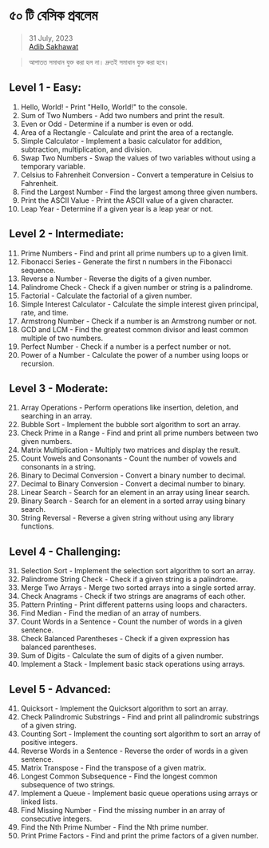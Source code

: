 # ৫০ টি বেসিক প্রবলেম 

> 31 July, 2023
> <br>[Adib Sakhawat](https://sakhawatadib.com/)

> আপাতত সমাধান যুক্ত করা হল না। দ্রুতই সমাধান যুক্ত করা হবে।

## Level 1 - Easy:
1. Hello, World! - Print "Hello, World!" to the console.
2. Sum of Two Numbers - Add two numbers and print the result.
3. Even or Odd - Determine if a number is even or odd.
4. Area of a Rectangle - Calculate and print the area of a rectangle.
5. Simple Calculator - Implement a basic calculator for addition, subtraction, multiplication, and division.
6. Swap Two Numbers - Swap the values of two variables without using a temporary variable.
7. Celsius to Fahrenheit Conversion - Convert a temperature in Celsius to Fahrenheit.
8. Find the Largest Number - Find the largest among three given numbers.
9. Print the ASCII Value - Print the ASCII value of a given character.
10. Leap Year - Determine if a given year is a leap year or not.

## Level 2 - Intermediate:

11. Prime Numbers - Find and print all prime numbers up to a given limit.
12. Fibonacci Series - Generate the first n numbers in the Fibonacci sequence.
13. Reverse a Number - Reverse the digits of a given number.
14. Palindrome Check - Check if a given number or string is a palindrome.
15. Factorial - Calculate the factorial of a given number.
16. Simple Interest Calculator - Calculate the simple interest given principal, rate, and time.
17. Armstrong Number - Check if a number is an Armstrong number or not.
18. GCD and LCM - Find the greatest common divisor and least common multiple of two numbers.
19. Perfect Number - Check if a number is a perfect number or not.
20. Power of a Number - Calculate the power of a number using loops or recursion.

## Level 3 - Moderate:

21. Array Operations - Perform operations like insertion, deletion, and searching in an array.
22. Bubble Sort - Implement the bubble sort algorithm to sort an array.
23. Check Prime in a Range - Find and print all prime numbers between two given numbers.
24. Matrix Multiplication - Multiply two matrices and display the result.
25. Count Vowels and Consonants - Count the number of vowels and consonants in a string.
26. Binary to Decimal Conversion - Convert a binary number to decimal.
27. Decimal to Binary Conversion - Convert a decimal number to binary.
28. Linear Search - Search for an element in an array using linear search.
29. Binary Search - Search for an element in a sorted array using binary search.
30. String Reversal - Reverse a given string without using any library functions.

## Level 4 - Challenging:

31. Selection Sort - Implement the selection sort algorithm to sort an array.
32. Palindrome String Check - Check if a given string is a palindrome.
33. Merge Two Arrays - Merge two sorted arrays into a single sorted array.
34. Check Anagrams - Check if two strings are anagrams of each other.
35. Pattern Printing - Print different patterns using loops and characters.
36. Find Median - Find the median of an array of numbers.
37. Count Words in a Sentence - Count the number of words in a given sentence.
38. Check Balanced Parentheses - Check if a given expression has balanced parentheses.
39. Sum of Digits - Calculate the sum of digits of a given number.
40. Implement a Stack - Implement basic stack operations using arrays.

## Level 5 - Advanced:

41. Quicksort - Implement the Quicksort algorithm to sort an array.
42. Check Palindromic Substrings - Find and print all palindromic substrings of a given string.
43. Counting Sort - Implement the counting sort algorithm to sort an array of positive integers.
44. Reverse Words in a Sentence - Reverse the order of words in a given sentence.
45. Matrix Transpose - Find the transpose of a given matrix.
46. Longest Common Subsequence - Find the longest common subsequence of two strings.
47. Implement a Queue - Implement basic queue operations using arrays or linked lists.
48. Find Missing Number - Find the missing number in an array of consecutive integers.
49. Find the Nth Prime Number - Find the Nth prime number.
50. Print Prime Factors - Find and print the prime factors of a given number.
